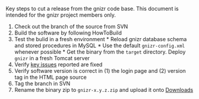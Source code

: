 Key steps to cut a release from the gnizr code base. This document is intended for the gnizr project members only.

  1. Check out the branch of the source from SVN
  1. Build the software by following HowToBuild
  1. Test the bulid in a fresh environment
    * Reload gnizr database schema and stored procedures in MySQL
    * Use the default `gnizr-config.xml` whenever possible
    * Get the binary from the `target` directory. Deploy `gnizr` in a fresh Tomcat server
  1. Verify [key issues](http://code.google.com/p/gnizr/issues/list) reported are fixed
  1. Verify software version is correct in (1) the login page and (2) version tag in the HTML page source
  1. Tag the branch in SVN
  1. Rename the binary zip to `gnizr-x.y.z.zip` and upload it onto [Downloads](http://code.google.com/p/gnizr/downloads/list)